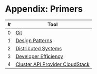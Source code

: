 # Appendix: Primers

| # | Tool |
| - | ---- |
| 0 | [Git](git.md) |
| 1 | [Design Patterns](dp.md) |
| 2 | [Distributed Systems](dsys.md) |
| 3 | [Developer Efficiency](efficiency.md) |
| 4 | [Cluster API Provider CloudStack](capc.md) |
